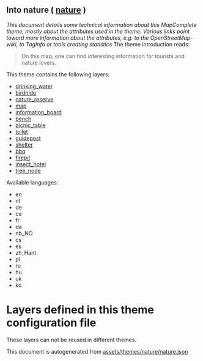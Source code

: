 [//]: # (WARNING: this file is automatically generated. Please find the sources at the bottom and edit those sources)

## Into nature ( [nature](https://mapcomplete.org/nature) )
_This document details some technical information about this MapComplete theme, mostly about the attributes used in the theme. Various links point toward more information about the attributes, e.g. to the OpenStreetMap-wiki, to TagInfo or tools creating statistics_
The theme introduction reads:

> On this map, one can find interesting information for tourists and nature lovers.

This theme contains the following layers:

 - [drinking_water](../Layers/drinking_water.md)
 - [birdhide](../Layers/birdhide.md)
 - [nature_reserve](../Layers/nature_reserve.md)
 - [map](../Layers/map.md)
 - [information_board](../Layers/information_board.md)
 - [bench](../Layers/bench.md)
 - [picnic_table](../Layers/picnic_table.md)
 - [toilet](../Layers/toilet.md)
 - [guidepost](../Layers/guidepost.md)
 - [shelter](../Layers/shelter.md)
 - [bbq](../Layers/bbq.md)
 - [firepit](../Layers/firepit.md)
 - [insect_hotel](../Layers/insect_hotel.md)
 - [tree_node](../Layers/tree_node.md)

Available languages:

 - en
 - nl
 - de
 - ca
 - fr
 - da
 - nb_NO
 - cs
 - es
 - zh_Hant
 - pl
 - ru
 - hu
 - uk
 - ko

# Layers defined in this theme configuration file
These layers can not be reused in different themes.


This document is autogenerated from [assets/themes/nature/nature.json](https://source.mapcomplete.org/MapComplete/MapComplete/src/branch/develop/assets/themes/nature/nature.json)
